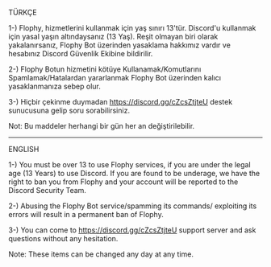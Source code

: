 TÜRKÇE

1-) Flophy, hizmetlerini kullanmak için yaş sınırı 13'tür. Discord'u kullanmak için yasal yaşın altındaysanız (13 Yaş). Reşit olmayan biri olarak yakalanırsanız, Flophy Bot üzerinden yasaklama hakkımız vardır ve hesabınız Discord Güvenlik Ekibine bildirilir.

2-) Flophy Botun hizmetini kötüye Kullanamak/Komutlarını Spamlamak/Hatalardan yararlanmak Flophy Bot üzerinden kalıcı yasaklanmanıza sebep olur.

3-) Hiçbir çekinme duymadan https://discord.gg/cZcsZtjteU destek sunucusuna gelip soru sorabilirsiniz.

Not: Bu maddeler herhangi bir gün her an değiştirilebilir.

----------------------------------------------------------------------
ENGLISH

1-) You must be over 13 to use Flophy services, if you are under the legal age (13 Years) to use Discord. If you are found to be underage, we have the right to ban you from Flophy and your account will be reported to the Discord Security Team.

2-) Abusing the Flophy Bot service/spamming its commands/ exploiting its errors will result in a permanent ban of Flophy.

3-) You can come to https://discord.gg/cZcsZtjteU support server and ask questions without any hesitation.

Note: These items can be changed any day at any time.
